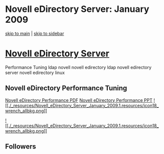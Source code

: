 # Novell eDirectory Server: January 2009

[skip to main](http://novelledirectory.blogspot.com/#main) | [skip to sidebar](http://novelledirectory.blogspot.com/#sidebar)

# [Novell eDirectory Server](http://novelledirectory.blogspot.com/)

Performance Tuning ldap novell novell edirectory ldap novell edirectory server novell edirectory linux

## Novell eDirectory Performance Tuning

[Novell eDirectory Performance PDF](http://pdfsearchengine.in/pdfsearchengine?q=Novell+eDirectory+Performance&page=1) [Novell eDirectory Performance PPT](http://pptsearchengine.in/pptsearchengine?q=Novell+eDirectory+Performance&page=1)
[![[./_resources/Novell_eDirectory_Server_January_2009.1.resources/icon18_wrench_allbkg.png]]](http://www.blogger.com/rearrange?blogID=1096363795235620178&widgetType=HTML&widgetId=HTML3&action=editWidget)

[![[./_resources/Novell_eDirectory_Server_January_2009.1.resources/icon18_wrench_allbkg.png]]](http://www.blogger.com/rearrange?blogID=1096363795235620178&widgetType=HTML&widgetId=HTML2&action=editWidget)

## Followers

